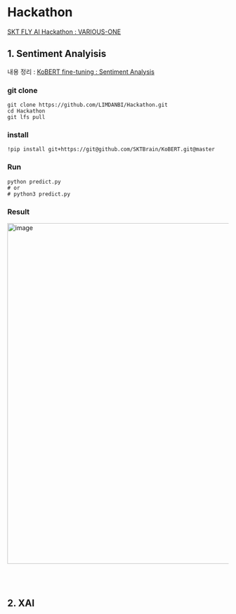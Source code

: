 # Hackathon
[SKT FLY AI Hackathon : VARIOUS-ONE](https://github.com/VARIOUS-ONE)


## 1. Sentiment Analyisis

내용 정리 : [KoBERT fine-tuning : Sentiment Analysis](https://velog.io/@danbibibi/KoBERT-fine-tuning-Sentiment-Analysis)

### git clone 

```shell
git clone https://github.com/LIMDANBI/Hackathon.git
cd Hackathon
git lfs pull
```

### install

```shell
!pip install git+https://git@github.com/SKTBrain/KoBERT.git@master
```

### Run
 
```shell
python predict.py 
# or 
# python3 predict.py
```

### Result

<img width="775" alt="image" src="https://user-images.githubusercontent.com/55095806/186354727-8de25268-f6fc-4024-842e-12c2af9b0753.png">


<br/><br/>

## 2. XAI
